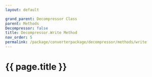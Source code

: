 ```yaml
---
layout: default

grand_parent: Decompressor Class
parent: Methods
Decompressor: false
title: Decompressor.Write Method
nav_order: 5
permalink: /package/converterpackage/decompressor/methods/write
---
```

# {{ page.title }}
